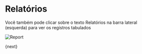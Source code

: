 # Relatórios

Você também pode clicar sobre o texto Relatórios na barra lateral (esquerda) para ver os registros tabulados

<img class="screenshot" alt="Report" src="{{docs_base_url}}/assets/img/report.png">

{next}

